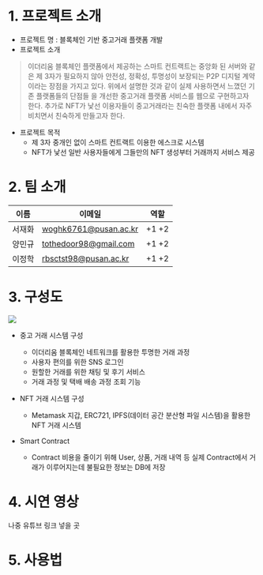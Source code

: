 # 1. 프로젝트 소개
+ 프로젝트 명 : 블록체인 기반 중고거래 플랫폼 개발
+ 프로젝트 소개
> 이더리움 블록체인 플랫폼에서 제공하는 스마트 컨트랙트는 중앙화 된 서버와 같은 제
3자가 필요하지 않아 안전성, 정확성, 투명성이 보장되는 P2P 디지털 계약이라는 장점을
가지고 있다. 위에서 설명한 것과 같이 실제 사용하면서 느꼈던 기존 플랫폼들의 단점들
을 개선한 중고거래 플랫폼 서비스를 웹으로 구현하고자 한다.
추가로 NFT가 낯선 이용자들이 중고거래라는 친숙한 플랫폼 내에서 자주 비치면서 친숙하게
만들고자 한다.

+ 프로젝트 목적
  + 제 3자 중개인 없이 스마트 컨트랙트 이용한 에스크로 시스템
  + NFT가 낯선 일반 사용자들에게 그들만의 NFT 생성부터 거래까지 서비스 제공
# 2. 팀 소개
| 이름 | 이메일 |역할 |
| ------ | -- | ----------- |
| 서재화 | woghk6761@pusan.ac.kr | +1 +2 |
| 양민규 | tothedoor98@gmail.com | +1 +2 |
| 이정학 | rbsctst98@pusan.ac.kr | +1 +2 |
# 3. 구성도
<img src="https://user-images.githubusercontent.com/88009952/195762783-86411cd0-d261-4fd6-8457-f114ab6b1855.png">

+ 중고 거래 시스템 구성
  + 이더리움 블록체인 네트워크를 활용한 투명한 거래 과정
  + 사용자 편의를 위한 SNS 로그인
  + 원할한 거래를 위한 채팅 및 후기 서비스
  + 거래 과정 및 택배 배송 과정 조회 기능
  
+ NFT 거래 시스템 구성
  + Metamask 지갑, ERC721, IPFS(데이터 공간 분산형 파일 시스템)을 활용한 NFT 거래 시스템

+ Smart Contract
  + Contract 비용을 줄이기 위해 User, 상품, 거래 내역 등 실제 Contract에서 거래가 이루어지는데 불필요한 정보는 DB에 저장
  
# 4. 시연 영상
나중 유튜브 링크 넣을 곳
# 5. 사용법
